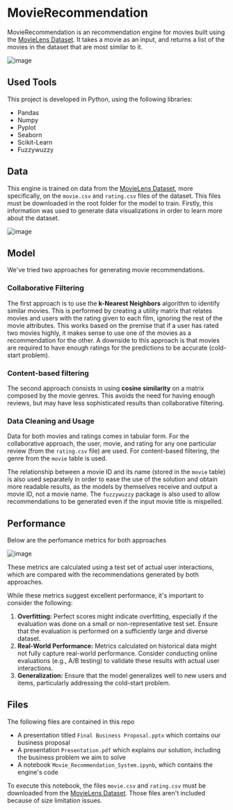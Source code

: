 # MovieRecommendation
MovieRecommendation is an recommendation engine for movies built using the [MovieLens Dataset](https://grouplens.org/datasets/movielens/100k/). It takes a movie as an input, and returns a list of the movies in the dataset that are most similar to it.

![image](https://github.com/user-attachments/assets/9bdb8640-57cd-42ab-b4dd-4c506c538187)


## Used Tools
This project is developed in Python, using the following libraries:
- Pandas
- Numpy
- Pyplot
- Seaborn
- Scikit-Learn
- Fuzzywuzzy

## Data
This engine is trained on data from the [MovieLens Dataset](https://grouplens.org/datasets/movielens/100k/), more specifically, on the `movie.csv` and `rating.csv` files of the dataset. This files must be downloaded in the root folder for the model to train. Firstly, this information was used to generate data visualizations in order to learn more about the dataset.

![image](https://github.com/user-attachments/assets/704d91c1-c384-45be-b642-60f70c3d626b)

## Model
We've tried two approaches for generating movie recommendations.

### Collaborative Filtering
The first approach is to use the **k-Nearest Neighbors** algorithm to identify similar movies. This is performed by creating a utility matrix that relates movies and users with the rating given to each film, ignoring the rest of the movie attributes. This works based on the premise that if a user has rated two movies highly, it makes sense to use one of the movies as a recommendation for the other. A downside to this approach is that movies are required to have enough ratings for the predictions to be accurate (cold-start problem).

### Content-based filtering
The second approach consists in using **cosine similarity** on a matrix composed by the movie genres. This avoids the need for having enough reviews, but may have less sophisticated results than collaborative filtering.

### Data Cleaning and Usage
Data for both movies and ratings comes in tabular form. For the collaborative approach, the user, movie, and rating for any one particular review (from the `rating.csv` file) are used. For content-based filtering, the genre from the `movie` table is used.

The relationship between a movie ID and its name (stored in the `movie` table) is also used separately in order to ease the use of the solution and obtain more readable results, as the models by themselves receive and output a movie ID, not a movie name. The `fuzzywuzzy` package is also used to allow recommendations to be generated even if the input movie title is mispelled.

## Performance
Below are the perfomance metrics for both approaches

![image](https://github.com/user-attachments/assets/7a3c6ea1-3745-4739-932c-080f4e9e136a)

These metrics are calculated using a test set of actual user interactions, which are compared with the recommendations generated by both approaches.

While these metrics suggest excellent performance, it's important to consider the following:
1. **Overfitting:** Perfect scores might indicate overfitting, especially if the evaluation was done on a small or non-representative test set. Ensure that the evaluation is performed on a sufficiently large and diverse dataset.
2. **Real-World Performance:** Metrics calculated on historical data might not fully capture real-world performance. Consider conducting online evaluations (e.g., A/B testing) to validate these results with actual user interactions.
3. **Generalization:** Ensure that the model generalizes well to new users and items, particularly addressing the cold-start problem.


## Files
The following files are contained in this repo
- A presentation titled `Final Business Proposal.pptx` which contains our business proposal
- A presentation `Presentation.pdf` which explains our solution, including the business problem we aim to solve
- A notebook `Movie_Recommendation_System.ipynb`, which contains the engine's code

To execute this notebook, the files `movie.csv` and `rating.csv` must be downloaded from the [MovieLens Dataset](https://grouplens.org/datasets/movielens/100k/). Those files aren't included because of size limitation issues.
